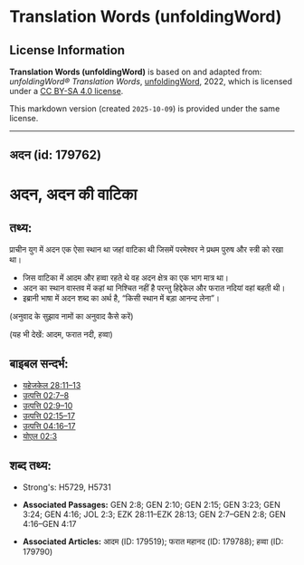 # Translation Words (unfoldingWord)

## License Information

**Translation Words (unfoldingWord)** is based on and adapted from: _unfoldingWord® Translation Words_, [unfoldingWord](https://unfoldingword.org/utw), 2022, which is licensed under a [CC BY-SA 4.0 license](https://creativecommons.org/licenses/by-sa/4.0/legalcode.en).

This markdown version (created `2025-10-09`) is provided under the same license.



--------------------------------

## अदन (id: 179762)

अदन, अदन की वाटिका
==================

तथ्य:
-----

प्राचीन युग में अदन एक ऐसा स्थान था जहां वाटिका थी जिसमें परमेश्वर ने प्रथम पुरुष और स्त्री को रखा था।

* जिस वाटिका में आदम और हव्वा रहते थे वह अदन क्षेत्र का एक भाग मात्र था।
* अदन का स्थान वास्तव में कहां था निश्चित नहीं है परन्तु हिद्देकेल और फरात नदियां वहां बहती थी।
* इब्रानी भाषा में अदन शब्द का अर्थ है, “किसी स्थान में बड़ा आनन्द लेना”।

(अनुवाद के सुझाव नामों का अनुवाद कैसे करें)

(यह भी देखें: आदम, फरात नदी, हव्वा)

बाइबल सन्दर्भ:
--------------

* [यहेजकेल 28:11–13](https://ref.ly/Ezek28:11-Ezek28:13)
* [उत्पत्ति 02:7–8](https://ref.ly/Gen2:7-Gen2:8)
* [उत्पत्ति 02:9–10](https://ref.ly/Gen2:9-Gen2:10)
* [उत्पत्ति 02:15–17](https://ref.ly/Gen2:15-Gen2:17)
* [उत्पत्ति 04:16–17](https://ref.ly/Gen4:16-Gen4:17)
* [योएल 02:3](https://ref.ly/Joel2:3)

शब्द तथ्य:
----------

* Strong's: H5729, H5731

* **Associated Passages:** GEN 2:8; GEN 2:10; GEN 2:15; GEN 3:23; GEN 3:24; GEN 4:16; JOL 2:3; EZK 28:11–EZK 28:13; GEN 2:7–GEN 2:8; GEN 4:16–GEN 4:17
* **Associated Articles:** आदम (ID: 179519); फरात महानद (ID: 179788); हव्वा (ID: 179790)

